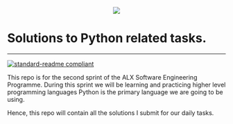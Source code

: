 <p align="center">
<img src="https://www.pngall.com/wp-content/uploads/5/Python-PNG-Picture.png">
</p>

# Solutions to Python related tasks.
___
[![standard-readme compliant](https://img.shields.io/badge/readme%20style-standard-brightgreen.svg?style=flat-square)](https://github.com/Innocentsax/standard-readme)

This repo is for the second sprint of the ALX Software Engineering Programme. During this sprint we will be learning and practicing higher level programming languages Python is the primary language we are going to be using.

Hence, this repo will contain all the solutions I submit for our daily tasks.
